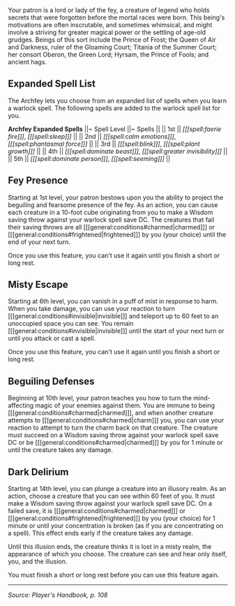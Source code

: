 Your patron is a lord or lady of the fey, a creature of legend who holds secrets that were forgotten before the mortal races were born. This being's motivations are often inscrutable, and sometimes whimsical, and might involve a striving for greater magical power or the settling of age-old grudges. Beings of this sort include the Prince of Frost; the Queen of Air and Darkness, ruler of the Gloaming Court; Titania of the Summer Court; her consort Oberon, the Green Lord; Hyrsam, the Prince of Fools; and ancient hags.

## Expanded Spell List

The Archfey lets you choose from an expanded list of spells when you learn a warlock spell. The following spells are added to the warlock spell list for you.

**Archfey Expanded Spells**
||~ Spell Level ||~ Spells ||
|| 1st || *[[[spell:faerie fire]]]*, *[[[spell:sleep]]]* ||
|| 2nd || *[[[spell:calm emotions]]]*, *[[[spell:phantasmal force]]]* ||
|| 3rd || *[[[spell:blink]]]*, *[[[spell:plant growth]]]* ||
|| 4th || *[[[spell:dominate beast]]]*, *[[[spell:greater invisibility]]]* ||
|| 5th || *[[[spell:dominate person]]]*, *[[[spell:seeming]]]* ||

## Fey Presence

Starting at 1st level, your patron bestows upon you the ability to project the beguiling and fearsome presence of the fey. As an action, you can cause each creature in a 10-foot cube originating from you to make a Wisdom saving throw against your warlock spell save DC. The creatures that fail their saving throws are all [[[general:conditions#charmed|charmed]]] or [[[general:conditions#frightened|frightened]]] by you (your choice) until the end of your next turn.

Once you use this feature, you can't use it again until you finish a short or long rest.

## Misty Escape

Starting at 6th level, you can vanish in a puff of mist in response to harm. When you take damage, you can use your reaction to turn [[[general:conditions#invisible|invisible]]] and teleport up to 60 feet to an unoccupied space you can see. You remain [[[general:conditions#invisible|invisible]]] until the start of your next turn or until you attack or cast a spell.

Once you use this feature, you can't use it again until you finish a short or long rest.

## Beguiling Defenses

Beginning at 10th level, your patron teaches you how to turn the mind-affecting magic of your enemies against them. You are immune to being [[[general:conditions#charmed|charmed]]], and when another creature attempts to [[[general:conditions#charmed|charm]]] you, you can use your reaction to attempt to turn the charm back on that creature. The creature must succeed on a Wisdom saving throw against your warlock spell save DC or be [[[general:conditions#charmed|charmed]]] by you for 1 minute or until the creature takes any damage.

## Dark Delirium

Starting at 14th level, you can plunge a creature into an illusory realm. As an action, choose a creature that you can see within 60 feet of you. It must make a Wisdom saving throw against your warlock spell save DC. On a failed save, it is [[[general:conditions#charmed|charmed]]] or [[[general:conditions#frightened|frightened]]] by you (your choice) for 1 minute or until your concentration is broken (as if you are concentrating on a spell). This effect ends early if the creature takes any damage.

Until this illusion ends, the creature thinks it is lost in a misty realm, the appearance of which you choose. The creature can see and hear only itself, you, and the illusion.

You must finish a short or long rest before you can use this feature again.

----

*Source: Player's Handbook, p. 108*